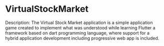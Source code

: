 # VirtualStockMarket
Description: The Virtual Stock Market application is a simple application game created to implement what was understood while learning Flutter a framework based on dart programming language, where support for a hybrid application development including progressive web app is included.
